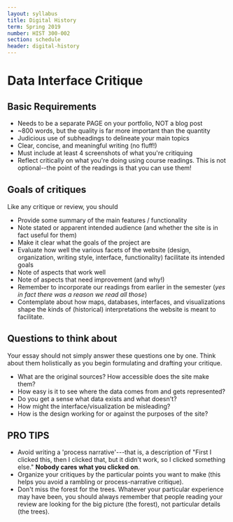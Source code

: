 ```yaml
---
layout: syllabus
title: Digital History
term: Spring 2019
number: HIST 300-002
section: schedule
header: digital-history
---
```


# Data Interface Critique

## Basic Requirements
- Needs to be a separate PAGE on your portfolio, NOT a blog post
- ~800 words, but the quality is far more important than the quantity
- Judicious use of subheadings to delineate your main topics
- Clear, concise, and meaningful writing (no fluff!)
- Must include at least 4 screenshots of what you're critiquing
- Reflect critically on what you're doing using course readings. This is not optional--the point of the readings is that you can use them!

## Goals of critiques
Like any critique or review, you should
- Provide some summary of the main features / functionality
- Note stated or apparent intended audience (and whether the site is in fact useful for them)
- Make it clear what the goals of the project are
- Evaluate how well the various facets of the website (design, organization, writing style, interface, functionality) facilitate its intended goals
- Note of aspects that work well
- Note of aspects that need improvement (and why!)
- Remember to incorporate our readings from earlier in the semester (_yes in fact there was a reason we read all those_)
- Contemplate about how maps, databases, interfaces, and visualizations shape the kinds of (historical) interpretations the website is meant to facilitate.

## Questions to think about
Your essay should not simply answer these questions one by one. Think about them holistically as you begin formulating and drafting your critique.
- What are the original sources? How accessible does the site make them?
- How easy is it to see where the data comes from and gets represented?
- Do you get a sense what data exists and what doesn't?
- How might the interface/visualization be misleading?
- How is the design working for or against the purposes of the site?


## PRO TIPS
- Avoid writing a 'process narrative'---that is, a description of "First I clicked this, then I clicked that, but it didn't work, so I clicked something else." **Nobody cares what you clicked on**.
- Organize your critiques by the particular points you want to make (this helps you avoid a rambling or process-narrative critique).
- Don't miss the forest for the trees. Whatever your particular experience may have been, you should always remember that people reading your review are looking for the big picture (the forest), not particular details (the trees).

